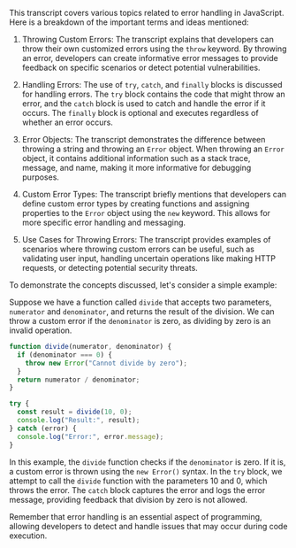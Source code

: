 This transcript covers various topics related to error handling in JavaScript. Here is a breakdown of the important terms and ideas mentioned:

1. Throwing Custom Errors: The transcript explains that developers can throw their own customized errors using the `throw` keyword. By throwing an error, developers can create informative error messages to provide feedback on specific scenarios or detect potential vulnerabilities.

2. Handling Errors: The use of `try`, `catch`, and `finally` blocks is discussed for handling errors. The `try` block contains the code that might throw an error, and the `catch` block is used to catch and handle the error if it occurs. The `finally` block is optional and executes regardless of whether an error occurs.

3. Error Objects: The transcript demonstrates the difference between throwing a string and throwing an `Error` object. When throwing an `Error` object, it contains additional information such as a stack trace, message, and name, making it more informative for debugging purposes.

4. Custom Error Types: The transcript briefly mentions that developers can define custom error types by creating functions and assigning properties to the `Error` object using the `new` keyword. This allows for more specific error handling and messaging.

5. Use Cases for Throwing Errors: The transcript provides examples of scenarios where throwing custom errors can be useful, such as validating user input, handling uncertain operations like making HTTP requests, or detecting potential security threats.

To demonstrate the concepts discussed, let's consider a simple example:

Suppose we have a function called `divide` that accepts two parameters, `numerator` and `denominator`, and returns the result of the division. We can throw a custom error if the `denominator` is zero, as dividing by zero is an invalid operation.

```javascript
function divide(numerator, denominator) {
  if (denominator === 0) {
    throw new Error("Cannot divide by zero");
  }
  return numerator / denominator;
}

try {
  const result = divide(10, 0);
  console.log("Result:", result);
} catch (error) {
  console.log("Error:", error.message);
}
```

In this example, the `divide` function checks if the `denominator` is zero. If it is, a custom error is thrown using the `new Error()` syntax. In the `try` block, we attempt to call the `divide` function with the parameters 10 and 0, which throws the error. The `catch` block captures the error and logs the error message, providing feedback that division by zero is not allowed.

Remember that error handling is an essential aspect of programming, allowing developers to detect and handle issues that may occur during code execution.